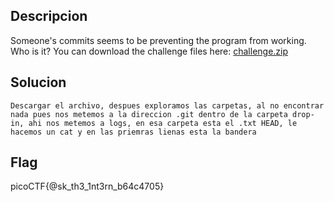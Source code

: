 ## Descripcion

Someone's commits seems to be preventing the program from working. Who is it? You can download the challenge files here: [challenge.zip](https://github.com/n1mdacybersec/CTF-Write-Up-Collection/blob/main/2024/picoCTF/General%20Skills/Blame%20Game/Challenge/challenge.zip)
## Solucion
```
Descargar el archivo, despues exploramos las carpetas, al no encontrar nada pues nos metemos a la direccion .git dentro de la carpeta drop-in, ahi nos metemos a logs, en esa carpeta esta el .txt HEAD, le hacemos un cat y en las priemras lienas esta la bandera

```

## Flag
picoCTF{@sk_th3_1nt3rn_b64c4705}